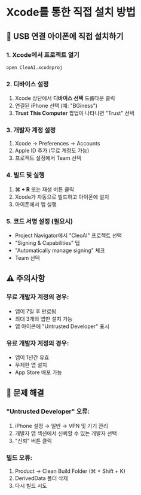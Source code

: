 # Xcode를 통한 직접 설치 방법

## 📱 USB 연결 아이폰에 직접 설치하기

### 1. Xcode에서 프로젝트 열기
```bash
open CleoAI.xcodeproj
```

### 2. 디바이스 설정
1. Xcode 상단에서 **디바이스 선택** 드롭다운 클릭
2. 연결된 iPhone 선택 (예: "BGiness")
3. **Trust This Computer** 팝업이 나타나면 "Trust" 선택

### 3. 개발자 계정 설정
1. Xcode → Preferences → Accounts
2. Apple ID 추가 (무료 계정도 가능)
3. 프로젝트 설정에서 Team 선택

### 4. 빌드 및 실행
1. **⌘ + R** 또는 재생 버튼 클릭
2. Xcode가 자동으로 빌드하고 아이폰에 설치
3. 아이폰에서 앱 실행

### 5. 코드 서명 설정 (필요시)
- Project Navigator에서 "CleoAI" 프로젝트 선택
- "Signing & Capabilities" 탭
- "Automatically manage signing" 체크
- Team 선택

## ⚠️ 주의사항

### 무료 개발자 계정의 경우:
- 앱이 7일 후 만료됨
- 최대 3개의 앱만 설치 가능
- 앱 아이콘에 "Untrusted Developer" 표시

### 유료 개발자 계정의 경우:
- 앱이 1년간 유효
- 무제한 앱 설치
- App Store 배포 가능

## 🔧 문제 해결

### "Untrusted Developer" 오류:
1. iPhone 설정 → 일반 → VPN 및 기기 관리
2. 개발자 앱 섹션에서 신뢰할 수 있는 개발자 선택
3. "신뢰" 버튼 클릭

### 빌드 오류:
1. Product → Clean Build Folder (⌘ + Shift + K)
2. DerivedData 폴더 삭제
3. 다시 빌드 시도



